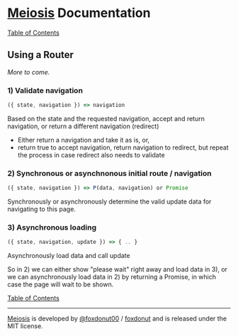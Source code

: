 # [Meiosis](https://meiosis.js.org) Documentation

[Table of Contents](toc.html)

## Using a Router

_More to come._

### 1) Validate navigation

```js
({ state, navigation }) => navigation
```

Based on the state and the requested navigation, accept and return navigation, or return a
different navigation (redirect)

- Either return a navigation and take it as is, or,
- return true to accept navigation, return navigation to redirect, but repeat the process in
case redirect also needs to validate

### 2) Synchronous or asynchnonous initial route / navigation

```js
({ state, navigation }) => P(data, navigation) or Promise
```

Synchronously or asynchronously determine the valid update data for navigating to this page.

### 3) Asynchronous loading

```js
({ state, navigation, update }) => { .. }
```

Asynchronously load data and call update

So in 2) we can either show "please wait" right away and load data in 3), or we can
asynchronously load data in 2) by returning a Promise, in which case the page will wait
to be shown.

[Table of Contents](toc.html)

-----

[Meiosis](https://meiosis.js.org) is developed by
[@foxdonut00](http://twitter.com/foxdonut00) /
[foxdonut](https://github.com/foxdonut)
and is released under the MIT license.
